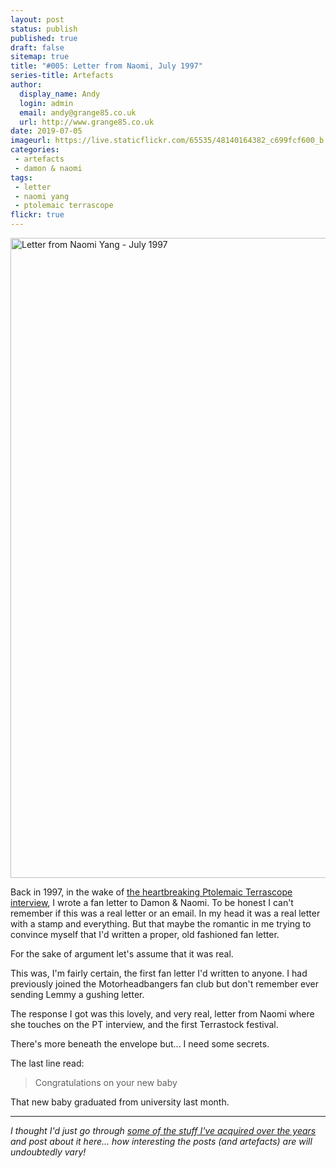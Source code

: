 ```yaml
---
layout: post
status: publish
published: true
draft: false
sitemap: true
title: "#005: Letter from Naomi, July 1997"
series-title: Artefacts
author:
  display_name: Andy
  login: admin
  email: andy@grange85.co.uk
  url: http://www.grange85.co.uk
date: 2019-07-05
imageurl: https://live.staticflickr.com/65535/48140164382_c699fcf600_b.jpg
categories:
 - artefacts
 - damon & naomi
tags:
 - letter
 - naomi yang
 - ptolemaic terrascope
flickr: true
---
```

<a data-flickr-embed="true"  href="https://www.flickr.com/photos/grange85/48140164382/in/dateposted/" title="Letter from Naomi Yang - July 1997"><img src="https://live.staticflickr.com/65535/48140164382_c699fcf600_b.jpg" width="861" height="1024" alt="Letter from Naomi Yang - July 1997"></a>

Back in 1997, in the wake of [the heartbreaking Ptolemaic Terrascope interview](http://www.terrascope.co.uk/MyBackPages/Damon_and_Naomi.htm), I wrote a fan letter to Damon & Naomi. To be honest I can't remember if this was a real letter or an email. In my head it was a real letter with a stamp and everything. But that maybe the romantic in me trying to convince myself that I'd written a proper, old fashioned fan letter.

For the sake of argument let's assume that it was real.

This was, I'm fairly certain, the first fan letter I'd written to anyone. I had previously joined the Motorheadbangers fan club but don't remember ever sending Lemmy a gushing letter.

The response I got was this lovely, and very real, letter from Naomi where she touches on the PT interview, and the first Terrastock festival.

There's more beneath the envelope but... I need some secrets. 

The last line read:

> Congratulations on your new baby

That new baby graduated from university last month.

---

_I thought I'd just go through [some of the stuff I've acquired over the years](/category/artefacts/) and post about it here... how interesting the posts (and artefacts) are will undoubtedly vary!_

